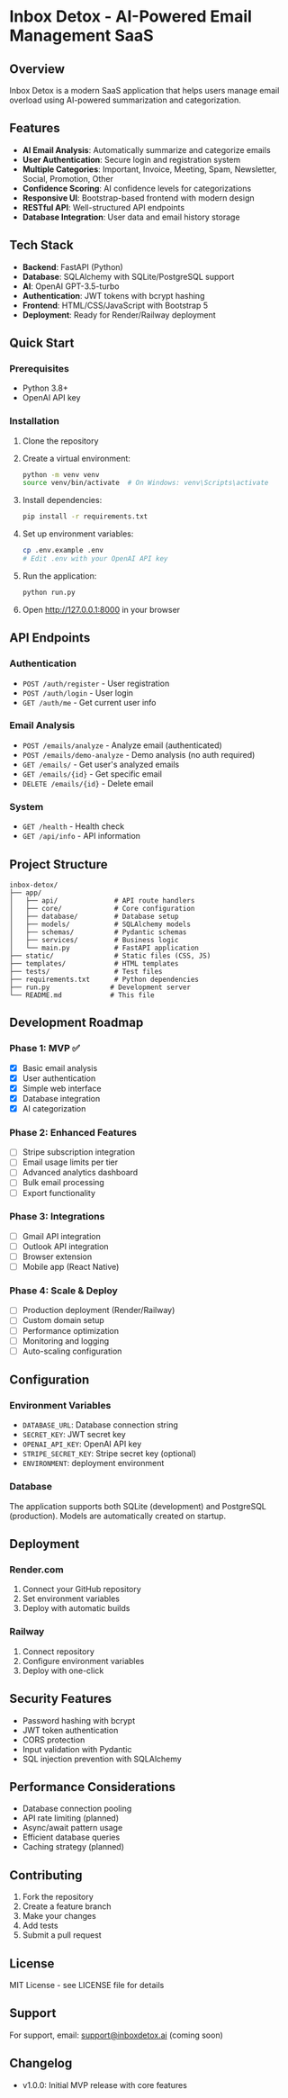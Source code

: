 # Inbox Detox - AI-Powered Email Management SaaS

## Overview
Inbox Detox is a modern SaaS application that helps users manage email overload using AI-powered summarization and categorization.

## Features
- **AI Email Analysis**: Automatically summarize and categorize emails
- **User Authentication**: Secure login and registration system
- **Multiple Categories**: Important, Invoice, Meeting, Spam, Newsletter, Social, Promotion, Other
- **Confidence Scoring**: AI confidence levels for categorizations
- **Responsive UI**: Bootstrap-based frontend with modern design
- **RESTful API**: Well-structured API endpoints
- **Database Integration**: User data and email history storage

## Tech Stack
- **Backend**: FastAPI (Python)
- **Database**: SQLAlchemy with SQLite/PostgreSQL support
- **AI**: OpenAI GPT-3.5-turbo
- **Authentication**: JWT tokens with bcrypt hashing
- **Frontend**: HTML/CSS/JavaScript with Bootstrap 5
- **Deployment**: Ready for Render/Railway deployment

## Quick Start

### Prerequisites
- Python 3.8+
- OpenAI API key

### Installation
1. Clone the repository
2. Create a virtual environment:
   ```bash
   python -m venv venv
   source venv/bin/activate  # On Windows: venv\Scripts\activate
   ```

3. Install dependencies:
   ```bash
   pip install -r requirements.txt
   ```

4. Set up environment variables:
   ```bash
   cp .env.example .env
   # Edit .env with your OpenAI API key
   ```

5. Run the application:
   ```bash
   python run.py
   ```

6. Open http://127.0.0.1:8000 in your browser

## API Endpoints

### Authentication
- `POST /auth/register` - User registration
- `POST /auth/login` - User login  
- `GET /auth/me` - Get current user info

### Email Analysis
- `POST /emails/analyze` - Analyze email (authenticated)
- `POST /emails/demo-analyze` - Demo analysis (no auth required)
- `GET /emails/` - Get user's analyzed emails
- `GET /emails/{id}` - Get specific email
- `DELETE /emails/{id}` - Delete email

### System
- `GET /health` - Health check
- `GET /api/info` - API information

## Project Structure
```
inbox-detox/
├── app/
│   ├── api/              # API route handlers
│   ├── core/             # Core configuration
│   ├── database/         # Database setup
│   ├── models/           # SQLAlchemy models
│   ├── schemas/          # Pydantic schemas
│   ├── services/         # Business logic
│   └── main.py           # FastAPI application
├── static/               # Static files (CSS, JS)
├── templates/            # HTML templates
├── tests/                # Test files
├── requirements.txt      # Python dependencies
├── run.py               # Development server
└── README.md            # This file
```

## Development Roadmap

### Phase 1: MVP ✅
- [x] Basic email analysis
- [x] User authentication
- [x] Simple web interface
- [x] Database integration
- [x] AI categorization

### Phase 2: Enhanced Features
- [ ] Stripe subscription integration
- [ ] Email usage limits per tier
- [ ] Advanced analytics dashboard
- [ ] Bulk email processing
- [ ] Export functionality

### Phase 3: Integrations
- [ ] Gmail API integration
- [ ] Outlook API integration
- [ ] Browser extension
- [ ] Mobile app (React Native)

### Phase 4: Scale & Deploy
- [ ] Production deployment (Render/Railway)
- [ ] Custom domain setup
- [ ] Performance optimization
- [ ] Monitoring and logging
- [ ] Auto-scaling configuration

## Configuration

### Environment Variables
- `DATABASE_URL`: Database connection string
- `SECRET_KEY`: JWT secret key
- `OPENAI_API_KEY`: OpenAI API key
- `STRIPE_SECRET_KEY`: Stripe secret key (optional)
- `ENVIRONMENT`: deployment environment

### Database
The application supports both SQLite (development) and PostgreSQL (production). Models are automatically created on startup.

## Deployment

### Render.com
1. Connect your GitHub repository
2. Set environment variables
3. Deploy with automatic builds

### Railway
1. Connect repository
2. Configure environment variables  
3. Deploy with one-click

## Security Features
- Password hashing with bcrypt
- JWT token authentication
- CORS protection
- Input validation with Pydantic
- SQL injection prevention with SQLAlchemy

## Performance Considerations
- Database connection pooling
- API rate limiting (planned)
- Async/await pattern usage
- Efficient database queries
- Caching strategy (planned)

## Contributing
1. Fork the repository
2. Create a feature branch
3. Make your changes
4. Add tests
5. Submit a pull request

## License
MIT License - see LICENSE file for details

## Support
For support, email: support@inboxdetox.ai (coming soon)

## Changelog
- v1.0.0: Initial MVP release with core features
